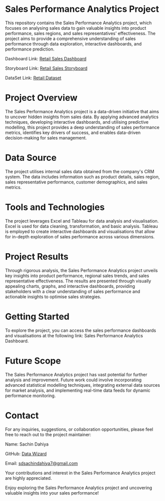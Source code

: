 # Sales Performance Analytics Project
This repository contains the Sales Performance Analytics project, which focuses on analysing sales data to gain valuable insights into product performance, sales regions, and sales representatives' effectiveness. The project aims to provide a comprehensive understanding of sales performance through data exploration, interactive dashboards, and performance prediction.

Dashboard Link: [Retail Sales Dashboard](https://public.tableau.com/app/profile/sachin.dahiya/viz/OnlineRetailSalesAnalysis_16870588625390/OnlineRetailSalesAnalysis)

Storyboard Link: [Retail Sales Storyboard](https://public.tableau.com/app/profile/sachin.dahiya/viz/OnlineRetailSalesStory/RetailSalesStory)

DataSet Link: [Retail Dataset](https://archive.ics.uci.edu/ml/datasets/Online+Retail+II)

# Project Overview
The Sales Performance Analytics project is a data-driven initiative that aims to uncover hidden insights from sales data. By applying advanced analytics techniques, developing interactive dashboards, and utilising predictive modelling, this project provides a deep understanding of sales performance metrics, identifies key drivers of success, and enables data-driven decision-making for sales management.

# Data Source
The project utilises internal sales data obtained from the company's CRM system. The data includes information such as product details, sales region, sales representative performance, customer demographics, and sales metrics.

# Tools and Technologies
The project leverages Excel and Tableau for data analysis and visualisation. Excel is used for data cleaning, transformation, and basic analysis. Tableau is employed to create interactive dashboards and visualisations that allow for in-depth exploration of sales performance across various dimensions.

# Project Results
Through rigorous analysis, the Sales Performance Analytics project unveils key insights into product performance, regional sales trends, and sales representative effectiveness. The results are presented through visually appealing charts, graphs, and interactive dashboards, providing stakeholders with a clear understanding of sales performance and actionable insights to optimise sales strategies.

# Getting Started
To explore the project, you can access the sales performance dashboards and visualisations at the following link: Sales Performance Analytics Dashboard.

# Future Scope
The Sales Performance Analytics project has vast potential for further analysis and improvement. Future work could involve incorporating advanced statistical modelling techniques, integrating external data sources for market analysis, and implementing real-time data feeds for dynamic performance monitoring.

# Contact
For any inquiries, suggestions, or collaboration opportunities, please feel free to reach out to the project maintainer:

Name: Sachin Dahiya

GitHub: [Data Wizard](https://github.com/SachinDahiya-DataWizard)

Email: sdsachindahiya7@gmail.com

Your contributions and interest in the Sales Performance Analytics project are highly appreciated.

Enjoy exploring the Sales Performance Analytics project and uncovering valuable insights into your sales performance!
